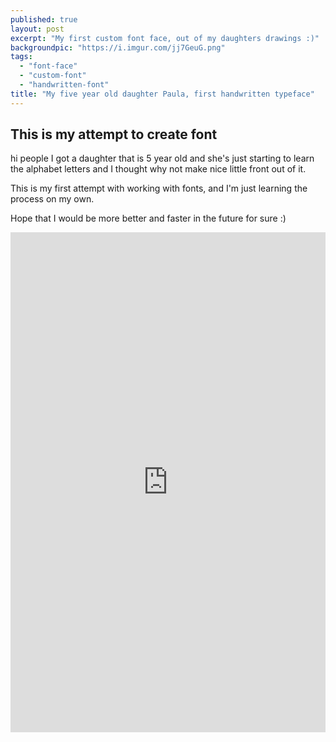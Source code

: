 ```yaml
---
published: true
layout: post
excerpt: "My first custom font face, out of my daughters drawings :)"
backgroundpic: "https://i.imgur.com/jj7GeuG.png"
tags: 
  - "font-face"
  - "custom-font"
  - "handwritten-font"
title: "My five year old daughter Paula, first handwritten typeface"
---
```








## This is my attempt to create font

hi people I got a daughter that is 5 year old and she's just starting to learn the alphabet letters and I thought why not make nice little front out of it. 

This is my first attempt with working with fonts, and I'm just learning the process on my own.

Hope that I would be more better and faster in the future for sure :)

<iframe src="https://cdn.rawgit.com/mkdizajn/8f878e78184158a25c70/raw/bbac2612ee6627d0ed9b50bbfbb19ced1721f9a3/index.html" frameBorder="0" width="100%" height="800" />

Reference link on github's gist via [@blocks](http://bl.ocks.org/mkdizajn/raw/8f878e78184158a25c70/)

cheers
